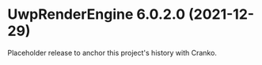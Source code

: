 # UwpRenderEngine 6.0.2.0 (2021-12-29)

Placeholder release to anchor this project's history with Cranko.
